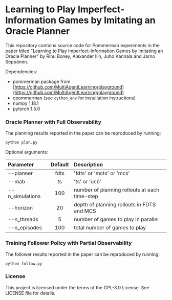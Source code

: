 # Learning to Play Imperfect-Information Games by Imitating an Oracle Planner

This repository contains source code for Pommerman experiments in the paper titled "Learning to Play Imperfect-Information Games by Imitating an Oracle Planner" by Rinu Boney, Alexander Ilin, Juho Kannala and Jarno Seppänen.

Dependencies:
- pommerman package from [https://github.com/MultiAgentLearning/playground](https://github.com/MultiAgentLearning/playground)
- cpommerman (see `cython_env` for installation instructions)
- numpy 1.18.1
- pytorch 1.5.0

### Oracle Planner with Full Observability

The planning results reported in the paper can be reproduced by running:
```
python plan.py
```
Optional arguments: 

| Parameter                 | Default       | Description   |	
| :------------------------ |:-------------:| :-------------|
| --planner 		| fdts	 | 'fdts' or 'mcts' or 'mcs'
| --mab   		| ts | 'ts' or 'ucb'
| --n_simulations  		| 100 | number of planning rollouts at each time-step
| --horizon  		| 20	 | depth of planning rollouts in FDTS and MCS
| --n_threads 		| 5 | number of games to play in parallel
| --n_episodes 	| 100 	| total number of games to play

### Training Follower Policy with Partial Observability

The follower results reported in the paper can be reproduced by running:
```
python follow.py
```

### License

This project is licensed under the terms of the GPL-3.0 License. See LICENSE file for details.
